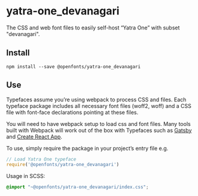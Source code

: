 
# yatra-one_devanagari

The CSS and web font files to easily self-host “Yatra One” with subset "devanagari".

## Install

`npm install --save @openfonts/yatra-one_devanagari`

## Use

Typefaces assume you’re using webpack to process CSS and files. Each typeface
package includes all necessary font files (woff2, woff) and a CSS file with
font-face declarations pointing at these files.

You will need to have webpack setup to load css and font files. Many tools built
with Webpack will work out of the box with Typefaces such as [Gatsby](https://github.com/gatsbyjs/gatsby)
and [Create React App](https://github.com/facebookincubator/create-react-app).

To use, simply require the package in your project’s entry file e.g.

```javascript
// Load Yatra One typeface
require('@openfonts/yatra-one_devanagari')
```

Usage in SCSS:
```scss
@import "~@openfonts/yatra-one_devanagari/index.css";
```

